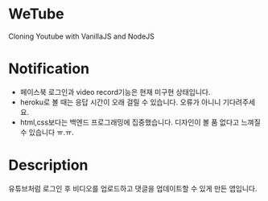 # WeTube

Cloning Youtube with VanillaJS and NodeJS

# Notification

- 페이스북 로그인과 video record기능은 현재 미구현 상태입니다.
- heroku로 볼 때는 응답 시간이 오래 걸릴 수 있습니다. 오류가 아니니 기다려주세요.
- html,css보다는 백엔드 프로그래밍에 집중했습니다. 디자인이 볼 품 없다고 느껴질 수 있습니다 ㅠ.ㅠ.

# Description

유튜브처럼 로그인 후 비디오를 업로드하고 댓글을 업데이트할 수 있게 만든 앱입니다.


